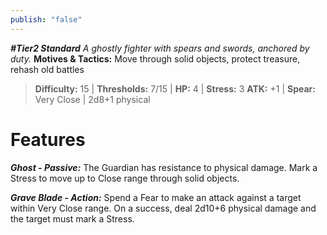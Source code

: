 ```yaml
---
publish: "false"
---
```

***#Tier2 Standard***
*A ghostly fighter with spears and swords, anchored by duty.*
**Motives & Tactics:** Move through solid objects, protect treasure, rehash old battles

> **Difficulty:** 15 | **Thresholds:** 7/15 | **HP:** 4 | **Stress:** 3
> **ATK:** +1 | **Spear:** Very Close | 2d8+1 physical

# Features

***Ghost - Passive:*** The Guardian has resistance to physical damage. Mark a Stress to move up to Close range through solid objects.

***Grave Blade - Action:*** Spend a Fear to make an attack against a target within Very Close range. On a success, deal 2d10+6 physical damage and the target must mark a Stress.
